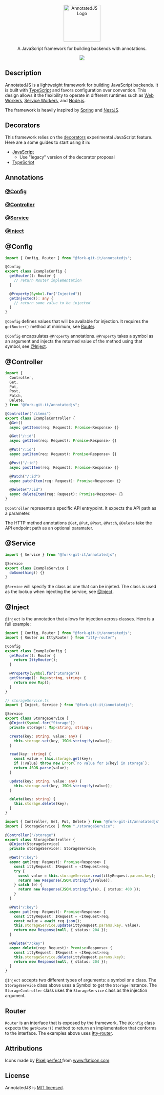 <p align="center">
  <img src="https://github.com/Fork-Git-It/AnnotatedJS/assets/11467984/c11a3cb2-4fe9-4656-9c1c-24626352b4f0" width="120" alt="AnnotatedJS Logo" />
</p>
<p align="center">A JavaScript framework for building backends with annotations.</p>
<p align="center"><a href="https://paypal.me/wbryceangell?country.x=US&locale.x=en_US" target="_blank"><img src="https://img.shields.io/badge/Donate-PayPal-0079c1.svg"/></a></p>

## Description

AnnotatedJS is a lightweight framework for building JavaScript backends. It is built with <a href="https://www.typescriptlang.org" target="_blank">TypeScript</a> and favors configuration over convention. This design allows it the flexibility to operate in different runtimes such as <a href="https://developer.mozilla.org/en-US/docs/Web/API/Web_Workers_API" target="_blank">Web Workers</a>, <a href="https://developer.mozilla.org/en-US/docs/Web/API/Service_Worker_API" target="_blank">Service Workers</a>, and <a href="https://nodejs.org" target="_blank">Node.js</a>.

The framework is heavily inspired by <a href="https://spring.io/" target="_blank">Spring</a> and <a href="https://nestjs.com/" target="_blank">NestJS</a>.

## Decorators

This framework relies on the <a href="https://github.com/tc39/proposal-decorators" target="_blank">decorators</a> experimental JavaScript feature. Here are a some guides to start using it in:

- [JavaScript](https://babeljs.io/docs/babel-plugin-proposal-decorators)
  - Use "legacy" version of the decorator proposal
- [TypeScript](https://www.typescriptlang.org/docs/handbook/decorators.html)

## Annotations

### [@Config](#config-1)

### [@Controller](#controller-1)

### [@Service](#service-1)

### [@Inject](#inject-1)

## @Config

```typescript
import { Config, Router } from "@fork-git-it/annotatedjs";

@Config
export class ExampleConfig {
  getRouter(): Router {
    // return Router implementation
  }

  @Property(Symbol.for("Injected"))
  getInjected(): any {
    // return some value to be injected
  }
}
```

`@Config` defines values that will be available for injection. It requires the `getRouter()` method at minimum, see [Router](#router).

`@Config` encapsulates `@Property` annotations. `@Property` takes a symbol as an argument and injects the returned value of the method using that symbol, see [@Inject](#inject-1).

## @Controller

```typescript
import {
  Controller,
  Get,
  Put,
  Post,
  Patch,
  Delete,
} from "@fork-git-it/annotatedjs";

@Controller("/items")
export class ExampleController {
  @Get()
  async getItems(req: Request): Promise<Response> {}

  @Get("/:id")
  async getItem(req: Request): Promise<Response> {}

  @Put("/:id")
  async putItem(req: Request): Promise<Response> {}

  @Post("/:id")
  async postItem(req: Request): Promise<Response> {}

  @Patch("/:id")
  async patchItem(req: Request): Promise<Response> {}

  @Delete("/:id")
  async deleteItem(req: Request): Promise<Response> {}
}
```

`@Controller` represents a specific API entrypoint. It expects the API path as a parameter.

The HTTP method annotations `@Get`, `@Put`, `@Post`, `@Patch`, `@Delete` take the API endpoint path as an optional paramater.

## @Service

```typescript
import { Service } from "@fork-git-it/annotatedjs";

@Service
export class ExampleService {
  doSomething() {}
}
```

`@Service` will specify the class as one that can be injeted. The class is used as the lookup when injecting the service, see [@Inject](#inject-1).

## @Inject

`@Inject` is the annotation that allows for injection across classes. Here is a full example:

```typescript
import { Config, Router } from "@fork-git-it/annotatedjs";
import { Router as IttyRouter } from "itty-router";

@Config
export class ExampleConfig {
  getRouter(): Router {
    return IttyRouter();
  }

  @Property(Symbol.for("Storage"))
  getStorage(): Map<string, string> {
    return new Map();
  }
}
```

```typescript
// storageService.ts
import { Inject, Service } from "@fork-git-it/annotatedjs";

@Service
export class StorageService {
  @Inject(Symbol.for("Storage"))
  private storage!: Map<string, string>;

  create(key: string, value: any) {
    this.storage.set(key, JSON.stringify(value));
  }

  read(key: string) {
    const value = this.storage.get(key);
    if (!value) throw new Error(`no value for ${key} in storage`);
    return JSON.parse(value);
  }

  update(key: string, value: any) {
    this.storage.set(key, JSON.stringify(value));
  }

  delete(key: string) {
    this.storage.delete(key);
  }
}
```

```typescript
import { Controller, Get, Put, Delete } from "@fork-git-it/annotatedjs";
import { StorageService } from "./storageService";

@Controller("/storage")
export class StorageController {
  @Inject(StorageService)
  private storageService!: StorageService;

  @Get("/:key")
  async get(req: Request): Promise<Response> {
    const ittyRequest: IRequest = <IRequest>req;
    try {
      const value = this.storageService.read(ittyRequest.params.key);
      return new Response(JSON.stringify(value));
    } catch (e) {
      return new Response(JSON.stringify(e), { status: 400 });
    }
  }

  @Put("/:key")
  async put(req: Request): Promise<Response> {
    const ittyRequest: IRequest = <IRequest>req;
    const value = await req.json();
    this.storageService.update(ittyRequest.params.key, value);
    return new Response(null, { status: 204 });
  }

  @Delete("/:key")
  async delete(req: Request): Promise<Response> {
    const ittyRequest: IRequest = <IRequest>req;
    this.storageService.delete(ittyRequest.params.key);
    return new Response(null, { status: 204 });
  }
}
```

`@Inject` accepts two different types of arguments: a symbol or a class. The `StorageService` class above uses a Symbol to get the `Storage` instance. The `StorageController` class uses the `StorageService` class as the injection argument.

## Router

`Router` is an interface that is exposed by the framework. The `@Config` class expects the `getRouter()` method to return an implementation that conforms to the interface. The examples above uses [itty-router](https://github.com/kwhitley/itty-router).

## Attributions

Icons made by <a href="https://www.flaticon.com/authors/pixel-perfect" title="Pixel perfect"> Pixel perfect </a> from <a href="https://www.flaticon.com/" title="Flaticon">www.flaticon.com</a>

## License

AnnotatedJS is [MIT licensed](LICENSE).
